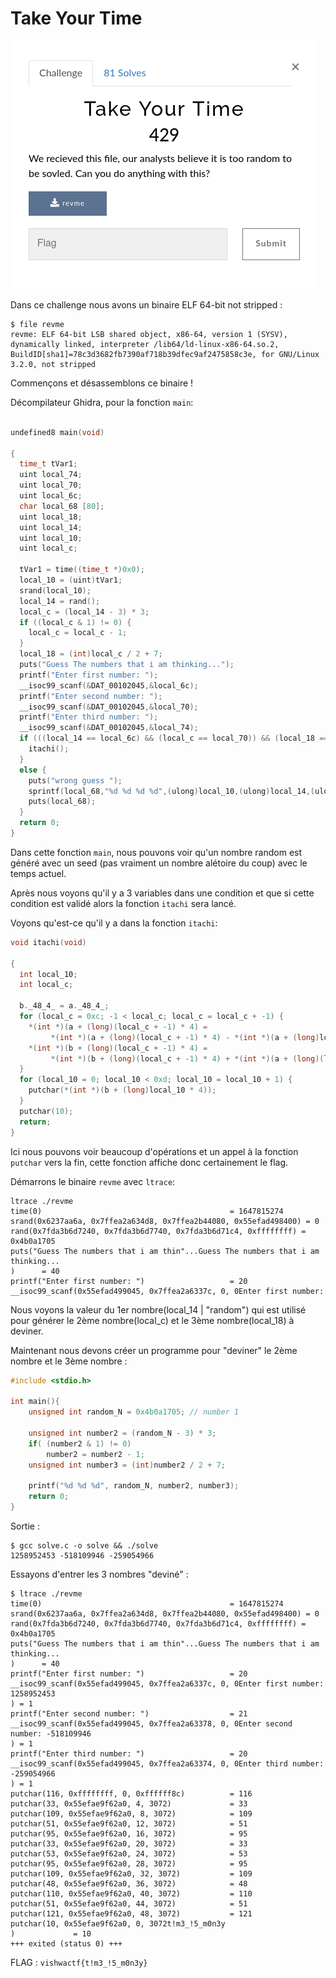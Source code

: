 # Take Your Time

![](img/01.png)

Dans ce challenge nous avons un binaire ELF 64-bit not stripped :

```
$ file revme 
revme: ELF 64-bit LSB shared object, x86-64, version 1 (SYSV), dynamically linked, interpreter /lib64/ld-linux-x86-64.so.2, BuildID[sha1]=78c3d3682fb7390af718b39dfec9af2475858c3e, for GNU/Linux 3.2.0, not stripped

```

Commençons et désassemblons ce binaire !

Décompilateur Ghidra, pour la fonction ``main``:

```c

undefined8 main(void)

{
  time_t tVar1;
  uint local_74;
  uint local_70;
  uint local_6c;
  char local_68 [80];
  uint local_18;
  uint local_14;
  uint local_10;
  uint local_c;
  
  tVar1 = time((time_t *)0x0);
  local_10 = (uint)tVar1;
  srand(local_10);
  local_14 = rand();
  local_c = (local_14 - 3) * 3;
  if ((local_c & 1) != 0) {
    local_c = local_c - 1;
  }
  local_18 = (int)local_c / 2 + 7;
  puts("Guess The numbers that i am thinking...");
  printf("Enter first number: ");
  __isoc99_scanf(&DAT_00102045,&local_6c);
  printf("Enter second number: ");
  __isoc99_scanf(&DAT_00102045,&local_70);
  printf("Enter third number: ");
  __isoc99_scanf(&DAT_00102045,&local_74);
  if (((local_14 == local_6c) && (local_c == local_70)) && (local_18 == local_74)) {
    itachi();
  }
  else {
    puts("wrong guess ");
    sprintf(local_68,"%d %d %d %d",(ulong)local_10,(ulong)local_14,(ulong)local_c,(ulong)local_18);
    puts(local_68);
  }
  return 0;
}
```

Dans cette fonction ``main``, nous pouvons voir qu'un nombre random est généré avec un seed (pas vraiment un nombre alétoire du coup) avec le temps actuel.

Après nous voyons qu'il y a 3 variables dans une condition et que si cette condition est validé alors la fonction ``itachi`` sera lancé.

Voyons qu'est-ce qu'il y a dans la fonction ``itachi``:

```c
void itachi(void)

{
  int local_10;
  int local_c;
  
  b._48_4_ = a._48_4_;
  for (local_c = 0xc; -1 < local_c; local_c = local_c + -1) {
    *(int *)(a + (long)(local_c + -1) * 4) =
         *(int *)(a + (long)(local_c + -1) * 4) - *(int *)(a + (long)local_c * 4);
    *(int *)(b + (long)(local_c + -1) * 4) =
         *(int *)(b + (long)(local_c + -1) * 4) + *(int *)(a + (long)(local_c + -1) * 4);
  }
  for (local_10 = 0; local_10 < 0xd; local_10 = local_10 + 1) {
    putchar(*(int *)(b + (long)local_10 * 4));
  }
  putchar(10);
  return;
}
```

Ici nous pouvons voir beaucoup d'opérations et un appel à la fonction ``putchar`` vers la fin, cette fonction affiche donc certainement le flag.

Démarrons le binaire ``revme`` avec ``ltrace``:

```
ltrace ./revme 
time(0)                                          = 1647815274
srand(0x6237aa6a, 0x7ffea2a634d8, 0x7ffea2b44080, 0x55efad498400) = 0
rand(0x7fda3b6d7240, 0x7fda3b6d7740, 0x7fda3b6d71c4, 0xffffffff) = 0x4b0a1705
puts("Guess The numbers that i am thin"...Guess The numbers that i am thinking...
)      = 40
printf("Enter first number: ")                   = 20
__isoc99_scanf(0x55efad499045, 0x7ffea2a6337c, 0, 0Enter first number: 
```

Nous voyons la valeur du 1er nombre(local_14 | "random") qui est utilisé pour générer le 2ème nombre(local_c) et le 3ème nombre(local_18) à deviner.

Maintenant nous devons créer un programme pour "deviner" le 2ème nombre et le 3ème nombre :

```c
#include <stdio.h>

int main(){
    unsigned int random_N = 0x4b0a1705; // number 1

    unsigned int number2 = (random_N - 3) * 3;
    if( (number2 & 1) != 0)
        number2 = number2 - 1;
    unsigned int number3 = (int)number2 / 2 + 7;

    printf("%d %d %d", random_N, number2, number3);
    return 0;
}
```

Sortie :

```
$ gcc solve.c -o solve && ./solve
1258952453 -518109946 -259054966
```

Essayons d'entrer les 3 nombres "deviné" :

```
$ ltrace ./revme 
time(0)                                          = 1647815274
srand(0x6237aa6a, 0x7ffea2a634d8, 0x7ffea2b44080, 0x55efad498400) = 0
rand(0x7fda3b6d7240, 0x7fda3b6d7740, 0x7fda3b6d71c4, 0xffffffff) = 0x4b0a1705
puts("Guess The numbers that i am thin"...Guess The numbers that i am thinking...
)      = 40
printf("Enter first number: ")                   = 20
__isoc99_scanf(0x55efad499045, 0x7ffea2a6337c, 0, 0Enter first number: 1258952453
) = 1
printf("Enter second number: ")                  = 21
__isoc99_scanf(0x55efad499045, 0x7ffea2a63378, 0, 0Enter second number: -518109946
) = 1
printf("Enter third number: ")                   = 20
__isoc99_scanf(0x55efad499045, 0x7ffea2a63374, 0, 0Enter third number: -259054966
) = 1
putchar(116, 0xffffffff, 0, 0xffffff8c)          = 116
putchar(33, 0x55efae9f62a0, 4, 3072)             = 33
putchar(109, 0x55efae9f62a0, 8, 3072)            = 109
putchar(51, 0x55efae9f62a0, 12, 3072)            = 51
putchar(95, 0x55efae9f62a0, 16, 3072)            = 95
putchar(33, 0x55efae9f62a0, 20, 3072)            = 33
putchar(53, 0x55efae9f62a0, 24, 3072)            = 53
putchar(95, 0x55efae9f62a0, 28, 3072)            = 95
putchar(109, 0x55efae9f62a0, 32, 3072)           = 109
putchar(48, 0x55efae9f62a0, 36, 3072)            = 48
putchar(110, 0x55efae9f62a0, 40, 3072)           = 110
putchar(51, 0x55efae9f62a0, 44, 3072)            = 51
putchar(121, 0x55efae9f62a0, 48, 3072)           = 121
putchar(10, 0x55efae9f62a0, 0, 3072t!m3_!5_m0n3y
)             = 10
+++ exited (status 0) +++

```

FLAG : ``vishwactf{t!m3_!5_m0n3y}``